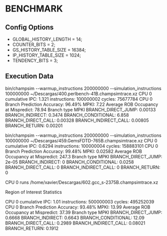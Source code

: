 # BENCHMARK
## Config Options
- GLOBAL_HISTORY_LENGTH = 14;
- COUNTER_BITS = 2;
- GS_HISTORY_TABLE_SIZE = 16384;
- IP_HISTORY_TABLE_SIZE = 1024;
- TENDENCY_BITS = 3;
## Execution Data
bin/champsim --warmup_instructions 200000000 --simulation_instructions 100000000 ~/Descargas/400.perlbench-41B.champsimtrace.xz
CPU 0 cumulative IPC: 1.321 instructions: 100000002 cycles: 75677784
CPU 0 Branch Prediction Accuracy: 96.49% MPKI: 7.22 Average ROB Occupancy at Mispredict: 78.94
Branch type MPKI
BRANCH_DIRECT_JUMP: 0.00133
BRANCH_INDIRECT: 0.3474
BRANCH_CONDITIONAL: 6.858
BRANCH_DIRECT_CALL: 0.00328
BRANCH_INDIRECT_CALL: 0.00805
BRANCH_RETURN: 0.00201

bin/champsim --warmup_instructions 200000000 --simulation_instructions 100000000 ~/Descargas/459.GemsFDTD-765B.champsimtrace.xz
CPU 0 cumulative IPC: 0.6294 instructions: 100000004 cycles: 158883101
CPU 0 Branch Prediction Accuracy: 99.48% MPKI: 0.02582 Average ROB Occupancy at Mispredict: 247.3
Branch type MPKI
BRANCH_DIRECT_JUMP: 2e-05
BRANCH_INDIRECT: 0
BRANCH_CONDITIONAL: 0.0258
BRANCH_DIRECT_CALL: 0
BRANCH_INDIRECT_CALL: 0
BRANCH_RETURN: 0


CPU 0 runs /home/xavier/Descargas/602.gcc_s-2375B.champsimtrace.xz

Region of Interest Statistics

CPU 0 cumulative IPC: 1.01 instructions: 500000003 cycles: 495252039
CPU 0 Branch Prediction Accuracy: 93.48% MPKI: 13.99 Average ROB Occupancy at Mispredict: 37.39
Branch type MPKI
BRANCH_DIRECT_JUMP: 0.6668
BRANCH_INDIRECT: 0.6643
BRANCH_CONDITIONAL: 12.09
BRANCH_DIRECT_CALL: 0.2989
BRANCH_INDIRECT_CALL: 0.08021
BRANCH_RETURN: 0.1912